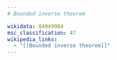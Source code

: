 ```yaml
---
# Bounded inverse theorem

wikidata: Q4949984
msc_classification: 47
wikipedia_links:
  - "[[Bounded inverse theorem]]"
---
```

